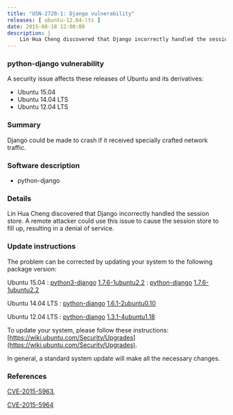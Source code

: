 ```yaml
---
title: "USN-2720-1: Django vulnerability"
releases: [ ubuntu-12.04-lts ]
date: 2015-08-18 12:00:00
description: |
    Lin Hua Cheng discovered that Django incorrectly handled the session store. A remote attacker could use this issue to cause the session store to fill up, resulting in a denial of service. 
--- 
```

 
### python-django vulnerability

A security issue affects these releases of Ubuntu and its derivatives:

* Ubuntu 15.04
* Ubuntu 14.04 LTS
* Ubuntu 12.04 LTS

### Summary

Django could be made to crash if it received specially crafted network traffic.

### Software description

* python-django 

### Details

Lin Hua Cheng discovered that Django incorrectly handled the session store. A remote attacker could use this issue to cause the session store to fill up, resulting in a denial of service. 

### Update instructions

The problem can be corrected by updating your system to the following package version:

Ubuntu 15.04
 : [python3-django](https://launchpad.net/ubuntu/+source/python-django) <span> [1.7.6-1ubuntu2.2](https://launchpad.net/ubuntu/+source/python-django/1.7.6-1ubuntu2.2) </span> 
 : [python-django](https://launchpad.net/ubuntu/+source/python-django) <span> [1.7.6-1ubuntu2.2](https://launchpad.net/ubuntu/+source/python-django/1.7.6-1ubuntu2.2) </span> 

Ubuntu 14.04 LTS
 : [python-django](https://launchpad.net/ubuntu/+source/python-django) <span> [1.6.1-2ubuntu0.10](https://launchpad.net/ubuntu/+source/python-django/1.6.1-2ubuntu0.10) </span> 

Ubuntu 12.04 LTS
 : [python-django](https://launchpad.net/ubuntu/+source/python-django) <span> [1.3.1-4ubuntu1.18](https://launchpad.net/ubuntu/+source/python-django/1.3.1-4ubuntu1.18) </span> 

To update your system, please follow these instructions: [https://wiki.ubuntu.com/Security/Upgrades](https://wiki.ubuntu.com/Security/Upgrades).

In general, a standard system update will make all the necessary changes. 

### References

 [CVE-2015-5963](http://people.ubuntu.com/~ubuntu-security/cve/CVE-2015-5963), 

 [CVE-2015-5964](http://people.ubuntu.com/~ubuntu-security/cve/CVE-2015-5964)
 
